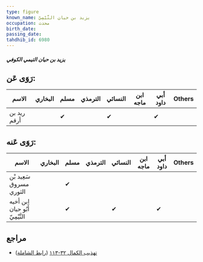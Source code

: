 ```yaml
---
type: figure
known_name: يزيد بن حيان التَّيْمِيّ
occupation: محدث
birth_date:
passing_date:
tahdhib_id: 6980
---
```

##### يزيد بن حيان التيمي الكوفي

## رَوَى عَن:
| الاسم       | البخاري | مسلم | الترمذي | النسائي | ابن ماجه | أبي داود | Others |
| ----------- | ------- | ---- | ------- | ------- | -------- | -------- | ------ |
| ريد بن أرقم |         | ✔    |         | ✔       |          | ✔        |        |
## رَوَى عَنه:
| الاسم                           | البخاري | مسلم | الترمذي | النسائي | ابن ماجه | أبي داود | Others |
| ------------------------------- | ------- | ---- | ------- | ------- | -------- | -------- | ------ |
| سَعِيد بْن مسروق الثوري         |         | ✔    |         |         |          |          |        |
| ابن أخيه أَبُو حيان التَّيْمِيّ |         | ✔    |         | ✔       |          | ✔        |        |
## مراجع
- [تهذيب الكمال ٣٢-١١٣](obsidian://open?vault=Tahdhib-al-Kamal&file=Figures/٦٩٨٠-يزيد%20بن%20حيان%20التيمي%20الكوفي) ([رابط الشاملة](https://shamela.ws/book/3722/17227))